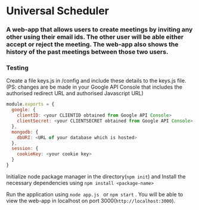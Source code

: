 # Universal Scheduler

### A web-app that allows users to create meetings by inviting any other using their email ids. The other user will be able either accept or reject the meeting. The web-app also shows the history of the past meetings between those two users.

### Testing

Create a file keys.js in /config and include these details to the keys.js file. (PS: changes are be made in your Google API Console that includes the authorised redirect URL and authorised Javascript URL)

```javascript
module.exports = {
  google: {
    clientID: <your CLIENTID obtained from Google API Console>
    clientSecret: <your CLIENTSECRET obtained from Google API Console>
  },
  mongodb: {
    dbURI: <URL of your database which is hosted>
  },
  session: {
    cookieKey: <your cookie key>
  }
}
```

Initialize node package manager in the directory(``` npm init ```) and Install the necessary dependencies using ``` npm install <package-name> ```

Run the application using ```node app.js ``` or ``` npm start ``` . You will be able to view the web-app in localhost on port 3000(``` http://localhost:3000 ```).
